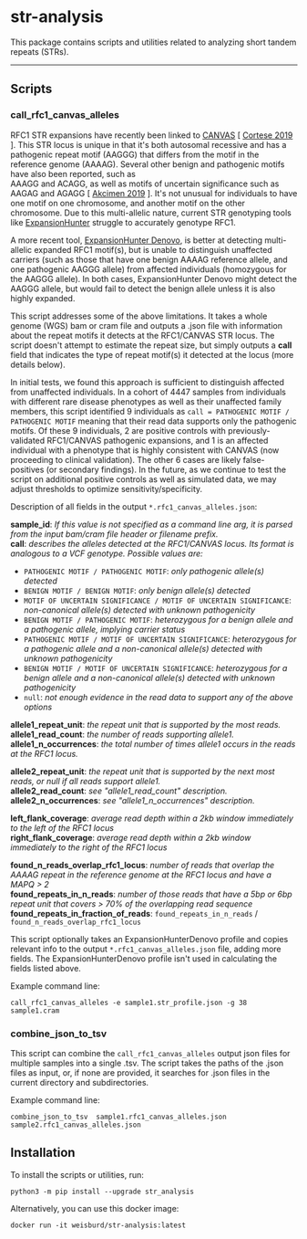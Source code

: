 # str-analysis
This package contains scripts and utilities related to analyzing short tandem repeats (STRs). 

---
## Scripts

### call_rfc1_canvas_alleles

RFC1 STR expansions have recently been linked to [CANVAS](https://www.omim.org/entry/614575) [ [Cortese 2019](https://pubmed.ncbi.nlm.nih.gov/30926972/) ].
This STR locus is unique in that it's both autosomal recessive and has a pathogenic repeat motif (AAGGG) 
that differs from the motif in the reference genome (AAAAG). Several other benign and pathogenic motifs have also been reported, such as  
AAAGG and ACAGG, as well as motifs of uncertain significance such as AAGAG and AGAGG [ [Akcimen 2019](https://pubmed.ncbi.nlm.nih.gov/31824583/) ].
It's not unusual for individuals to have one motif on one chromosome, and another motif on the other chromosome. 
Due to this multi-allelic nature, current STR genotyping tools like [ExpansionHunter](https://github.com/Illumina/ExpansionHunter) struggle to accurately 
genotype RFC1.  

A more recent tool, [ExpansionHunter Denovo](https://genomebiology.biomedcentral.com/articles/10.1186/s13059-020-02017-z), 
is better at detecting multi-allelic expanded RFC1 motif(s), but is unable to distinguish unaffected carriers 
(such as those that have one benign AAAAG reference allele, and one pathogenic AAGGG allele) from 
affected individuals (homozygous for the AAGGG allele). In both cases, ExpansionHunter Denovo might detect the 
AAGGG allele, but would fail to detect the benign allele unless it is also highly expanded. 

This script addresses some of the above limitations. It takes a whole genome (WGS) bam or cram file and 
outputs a .json file with information about the repeat motifs it detects at the RFC1/CANVAS STR locus. 
The script doesn't attempt to estimate the repeat size, but simply outputs a **call** field that indicates 
the type of repeat motif(s) it detected at the locus (more details below). 


In initial tests, we found this approach is sufficient to distinguish affected from unaffected individuals. 
In a cohort of 4447 samples from individuals with different rare disease phenotypes as well as their unaffected
family members, this script identified 9 individuals as `call = PATHOGENIC MOTIF / PATHOGENIC MOTIF`
meaning that their read data supports only the pathogenic motifs. Of these 9 individuals, 2 are positive controls with previously-validated RFC1/CANVAS
pathogenic expansions, and 1 is an affected individual with a phenotype that is highly consistent with CANVAS (now 
proceeding to clinical validation). The other 6 cases are likely false-positives (or secondary findings).
In the future, as we continue to test the script on additional positive controls as well as simulated data, we may 
adjust thresholds to optimize sensitivity/specificity.

Description of all fields in the output `*.rfc1_canvas_alleles.json`:

**sample_id**: *If this value is not specified as a command line arg, it is parsed from the input bam/cram file header or filename prefix.*    
**call**: *describes the alleles detected at the RFC1/CANVAS locus. Its format is analogous to a VCF genotype. Possible values are:*
* `PATHOGENIC MOTIF / PATHOGENIC MOTIF`: *only pathogenic allele(s) detected*
* `BENIGN MOTIF / BENIGN MOTIF`: *only benign allele(s) detected*
* `MOTIF OF UNCERTAIN SIGNIFICANCE / MOTIF OF UNCERTAIN SIGNIFICANCE`: *non-canonical allele(s) detected with unknown pathogenicity*
* `BENIGN MOTIF / PATHOGENIC MOTIF`: *heterozygous for a benign allele and a pathogenic allele, implying carrier status*
* `PATHOGENIC MOTIF / MOTIF OF UNCERTAIN SIGNIFICANCE`: *heterozygous for a pathogenic allele and a non-canonical allele(s) detected with unknown pathogenicity*
* `BENIGN MOTIF / MOTIF OF UNCERTAIN SIGNIFICANCE`: *heterozygous for a benign allele and a non-canonical allele(s) detected with unknown pathogenicity*
* `null`: *not enough evidence in the read data to support any of the above options*

**allele1_repeat_unit**: *the repeat unit that is supported by the most reads.*  
**allele1_read_count**: *the number of reads supporting allele1.*  
**allele1_n_occurrences**: *the total number of times allele1 occurs in the reads at the RFC1 locus.*  

**allele2_repeat_unit**: *the repeat unit that is supported by the next most reads, or null if all reads support allele1.*  
**allele2_read_count**: *see "allele1_read_count" description.*  
**allele2_n_occurrences**: *see "allele1_n_occurrences" description.*  

**left_flank_coverage**: *average read depth within a 2kb window immediately to the left of the RFC1 locus*  
**right_flank_coverage**: *average read depth within a 2kb window immediately to the right of the RFC1 locus*  
  
**found_n_reads_overlap_rfc1_locus**: *number of reads that overlap the AAAAG repeat in the reference genome 
at the RFC1 locus and have a MAPQ > 2*    
**found_repeats_in_n_reads**: *number of those reads that have a 5bp or 6bp repeat unit that covers > 70% of the overlapping read sequence*    
**found_repeats_in_fraction_of_reads**: `found_repeats_in_n_reads` / `found_n_reads_overlap_rfc1_locus`  

This script optionally takes an ExpansionHunterDenovo profile and copies relevant info to the output
`*.rfc1_canvas_alleles.json` file, adding more fields. 
The ExpansionHunterDenovo profile isn't used in calculating the fields listed above.  

Example command line:

```
call_rfc1_canvas_alleles -e sample1.str_profile.json -g 38 sample1.cram
```

### combine_json_to_tsv

This script can combine the `call_rfc1_canvas_alleles` output json files for multiple samples into 
a single .tsv. The script takes the paths of the .json files as input, or, if none are provided, it searches for .json 
files in the current directory and subdirectories.

Example command line:
```
combine_json_to_tsv  sample1.rfc1_canvas_alleles.json  sample2.rfc1_canvas_alleles.json
```

## Installation

To install the scripts or utilities, run:

```
python3 -m pip install --upgrade str_analysis
```

Alternatively, you can use this docker image:

```
docker run -it weisburd/str-analysis:latest
```

